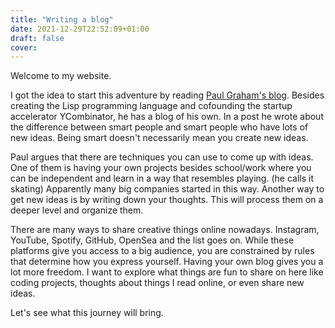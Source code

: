 ```yaml
---
title: "Writing a blog"
date: 2021-12-29T22:52:09+01:00
draft: false
cover:
---
```


Welcome to my website.  

I got the idea to start this adventure by reading [Paul Graham's blog](http://www.paulgraham.com). Besides creating the Lisp programming language and cofounding the startup accelerator YCombinator, he has a blog of his own. In a post he wrote about the difference between smart people and smart people who have lots of new ideas. Being smart doesn't necessarily mean you create new ideas.  

Paul argues that there are techniques you can use to come up with ideas. One of them is having your own projects besides school/work where you can be independent and learn in a way that resembles playing. (he calls it skating) Apparently many big companies started in this way. Another way to get new ideas is by writing down your thoughts. This will process them on a deeper level and organize them.

There are many ways to share creative things online nowadays. Instagram, YouTube, Spotify, GitHub, OpenSea and the list goes on. While these platforms give you access to a big audience, you are constrained by rules that determine how you express yourself. Having your own blog gives you a lot more freedom. I want to explore what things are fun to share on here like coding projects, thoughts about things I read online, or even share new ideas.

Let's see what this journey will bring.
